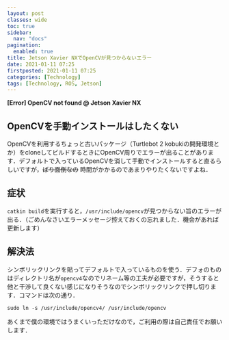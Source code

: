 ```yaml
---
layout: post
classes: wide
toc: true
sidebar:
  nav: "docs"
pagination: 
  enabled: true
title: Jetson Xavier NXでOpenCVが見つからないエラー
date: 2021-01-11 07:25
firstposted: 2021-01-11 07:25
categories: [Technology]
tags: [Technology, ROS, Jetson]
---
```


**[Error] OpenCV not found @ Jetson Xavier NX**

## OpenCVを手動インストールはしたくない

OpenCVを利用するちょっと古いパッケージ（Turtlebot 2 kobukiの開発環境とか）をcloneしてビルドするときにOpenCV周りでエラーが出ることがあります．デフォルトで入っているOpenCVを消して手動でインストールすると直るらしいですが，~~ばり面倒なの~~ 時間がかかるのであまりやりたくないですよね．

<!-- more -->

## 症状

```catkin build```を実行すると，```/usr/include/opencv```が見つからない旨のエラーが出る．（ごめんなさいエラーメッセージ控えておくの忘れました．機会があれば更新します）



## 解決法

シンボリックリンクを貼ってデフォルトで入っているものを使う．デフォのものはディレクトリ名が```opencv4```なのでリネーム等の工夫が必要ですが，そうすると他と干渉して良くない感じになりそうなのでシンボリックリンクで押し切ります．コマンドは次の通り．

```sudo ln -s /usr/include/opencv4/ /usr/include/opencv```

あくまで僕の環境ではうまくいっただけなので，ご利用の際は自己責任でお願いします．

